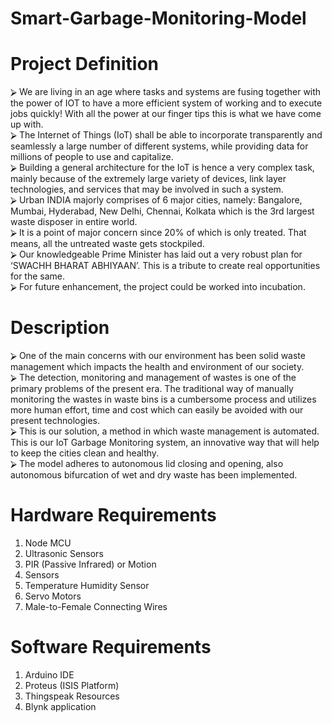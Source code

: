 # Smart-Garbage-Monitoring-Model
# Project Definition
⮚	We are living in an age where tasks and systems are fusing together with the power of IOT to have a more efficient system of working and to execute jobs quickly! With all the power at our finger tips this is what we have come up with. \
⮚	The Internet of Things (IoT) shall be able to incorporate transparently and seamlessly a large number of different systems, while providing data for millions of people to use and capitalize. \
⮚	Building a general architecture for the IoT is hence a very complex task, mainly because of the extremely large variety of devices, link layer technologies, and services that may be involved in such a system. \
⮚	Urban INDIA majorly comprises of 6 major cities, namely: Bangalore, Mumbai, Hyderabad, New Delhi, Chennai, Kolkata which is the 3rd largest waste disposer in entire world. \
⮚	It is a point of major concern since 20% of which is only treated. That means, all the untreated waste gets stockpiled. \
⮚	Our knowledgeable Prime Minister has laid out a very robust plan for ‘SWACHH BHARAT ABHIYAAN’. This is a tribute to create real opportunities for the same.  \
⮚	For future enhancement, the project could be worked into incubation.

# Description
⮚	One of the main concerns with our environment has been solid waste management which impacts the health and environment of our society. \
⮚	The detection, monitoring and management of wastes is one of the primary problems of the present era. The traditional way of manually monitoring the wastes in waste bins is a cumbersome process and utilizes more human effort, time and cost which can easily be avoided with our present technologies. \
⮚	This is our solution, a method in which waste management is automated. This is our IoT Garbage Monitoring system, an innovative way that will help to keep the cities clean and healthy. \
⮚	The model adheres to autonomous lid closing and opening, also autonomous bifurcation of wet and dry waste has been implemented.

# Hardware Requirements
1.	Node MCU 
2.	Ultrasonic Sensors 
3.	PIR (Passive Infrared) or Motion 
4.	Sensors 
5.	Temperature Humidity Sensor 
6.	Servo Motors 
7.	Male-to-Female Connecting Wires 

# Software Requirements 
1.	Arduino IDE 
2.	Proteus (ISIS Platform) 
3.	Thingspeak Resources 
4.  Blynk application 













